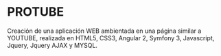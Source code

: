 # PROTUBE
Creación de una aplicación WEB ambientada en una página similar a YOUTUBE, realizada en HTML5, CSS3, Angular 2, Symfony 3, Javascript, Jquery, Jquery AJAX y MYSQL.
